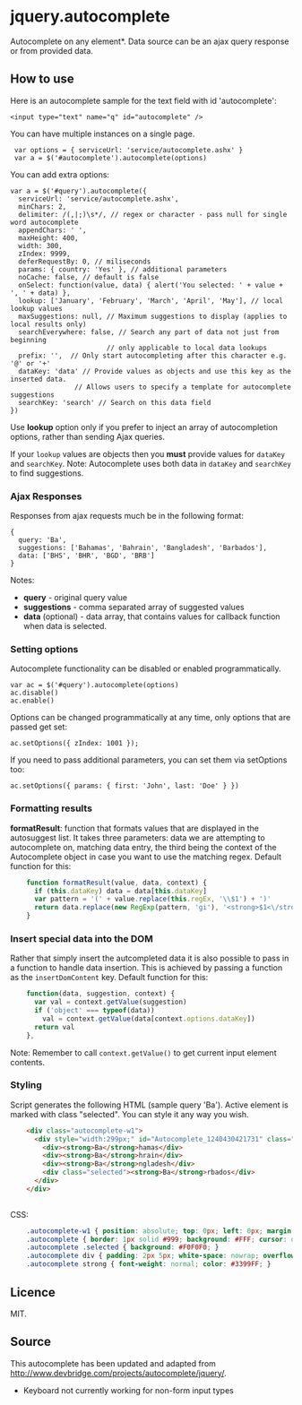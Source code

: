 jquery.autocomplete
===================

Autocomplete on any element*. Data source can be an ajax query response or from provided data. 

## How to use

Here is an autocomplete sample for the text field with id 'autocomplete':

    <input type="text" name="q" id="autocomplete" />
  
You can have multiple instances on a single page.

     var options = { serviceUrl: 'service/autocomplete.ashx' }
     var a = $('#autocomplete').autocomplete(options)

You can add extra options:

    var a = $('#query').autocomplete({
      serviceUrl: 'service/autocomplete.ashx',
      minChars: 2,
      delimiter: /(,|;)\s*/, // regex or character - pass null for single word autocomplete
      appendChars: ' ',
      maxHeight: 400,
      width: 300, 
      zIndex: 9999,
      deferRequestBy: 0, // miliseconds
      params: { country: 'Yes' }, // additional parameters
      noCache: false, // default is false
      onSelect: function(value, data) { alert('You selected: ' + value + ', ' + data) },
      lookup: ['January', 'February', 'March', 'April', 'May'], // local lookup values
      maxSuggestions: null, // Maximum suggestions to display (applies to local results only)
      searchEverywhere: false, // Search any part of data not just from beginning
                            // only applicable to local data lookups
      prefix: '',  // Only start autocompleting after this character e.g. '@' or '+'
      dataKey: 'data' // Provide values as objects and use this key as the inserted data.
                    // Allows users to specify a template for autocomplete suggestions
      searchKey: 'search' // Search on this data field
    })
  
Use **lookup** option only if you prefer to inject an array of autocompletion options, rather than sending Ajax queries.

If your `lookup` values are objects then you <strong>must</strong> provide values for `dataKey` and `searchKey`. 
Note: Autocomplete uses both data in `dataKey` and `searchKey` to find suggestions.

### Ajax Responses

Responses from ajax requests much be in the following format:

    {
      query: 'Ba',
      suggestions: ['Bahamas', 'Bahrain', 'Bangladesh', 'Barbados'],
      data: ['BHS', 'BHR', 'BGD', 'BRB']
    }

Notes:

* __query__ - original query value
* __suggestions__ - comma separated array of suggested values
* __data__ (optional) - data array, that contains values for callback function when data is selected.

### Setting options

Autocomplete functionality can be disabled or enabled programmatically.

    var ac = $('#query').autocomplete(options)
    ac.disable()
    ac.enable()
  
Options can be changed programmatically at any time, only options that are passed get set:

    ac.setOptions({ zIndex: 1001 });

If you need to pass additional parameters, you can set them via setOptions too:

    ac.setOptions({ params: { first: 'John', last: 'Doe' } })

### Formatting results

**formatResult**: function that formats values that are displayed in the autosuggest list. It takes three parameters: data we are attempting to autocomplete on, matching data entry, the third being the context of the Autocomplete object in case you want to use the matching regex. Default function for this:

```javascript
    function formatResult(value, data, context) {
      if (this.dataKey) data = data[this.dataKey]
      var pattern = '(' + value.replace(this.regEx, '\\$1') + ')'
      return data.replace(new RegExp(pattern, 'gi'), '<strong>$1<\/strong>')
    }
```

### Insert special data into the DOM

Rather that simply insert the autcompleted data it is also possible to pass in a function to handle data insertion. 
This is achieved by passing a function as the `insertDomContent` key. Default function for this:

```javascript
    function(data, suggestion, context) {
      var val = context.getValue(suggestion)
      if ('object' === typeof(data))
        val = context.getValue(data[context.options.dataKey])
      return val
    },
```

Note: Remember to call `context.getValue()` to get current input element contents.

### Styling

Script generates the following HTML (sample query 'Ba'). Active element is marked with class "selected". You can style it any way you wish.

```html
    <div class="autocomplete-w1">
      <div style="width:299px;" id="Autocomplete_1240430421731" class="autocomplete">
        <div><strong>Ba</strong>hamas</div>
        <div><strong>Ba</strong>hrain</div>
        <div><strong>Ba</strong>ngladesh</div>
        <div class="selected"><strong>Ba</strong>rbados</div>
      </div>
    </div>
  
```

CSS: 

```css
    .autocomplete-w1 { position: absolute; top: 0px; left: 0px; margin: 6px 0 0 6px; }
    .autocomplete { border: 1px solid #999; background: #FFF; cursor: default; text-align: left; max-height: 350px; overflow: auto; margin: -6px 6px 6px -6px; }
    .autocomplete .selected { background: #F0F0F0; }
    .autocomplete div { padding: 2px 5px; white-space: nowrap; overflow: hidden; }
    .autocomplete strong { font-weight: normal; color: #3399FF; }
```

## Licence 

MIT.

## Source
  
This autocomplete has been updated and adapted from http://www.devbridge.com/projects/autocomplete/jquery/.

* Keyboard not currently working for non-form input types